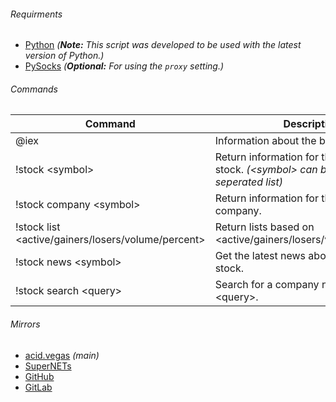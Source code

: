 ###### Requirments
* [Python](https://www.python.org/downloads/) *(**Note:** This script was developed to be used with the latest version of Python.)*
* [PySocks](https://pypi.python.org/pypi/PySocks) *(**Optional:** For using the `proxy` setting.)*

###### Commands
| Command | Description |
| --- | --- |
| @iex | Information about the bot. |
| !stock \<symbol> | Return information for the \<symbol> stock. *(\<symbol> can be a comma seperated list)* |
| !stock company \<symbol> | Return information for the \<symbol> company. |
| !stock list \<active/gainers/losers/volume/percent> | Return lists based on \<active/gainers/losers/volume/percent>. |
| !stock news \<symbol> | Get the latest news about the \<symbol> stock. |
| !stock search \<query> | Search for a company name containing \<query>. |

###### Mirrors
- [acid.vegas](https://git.acid.vegas/iex) *(main)*
- [SuperNETs](https://git.supernets.org/pumpcoin/iex)
- [GitHub](https://github.com/pumpcoin/iex)
- [GitLab](https://gitlab.com/pumpcoin/iex)
